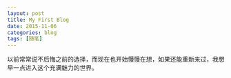 ```yaml
---
layout: post
title: My First Blog
date: 2015-11-06
categories: blog
tags: [随笔]
---
```

以前常常说不后悔之前的选择，而现在也开始慢慢在想，如果还能重新来过，我想早一点进入这个充满魅力的世界。
